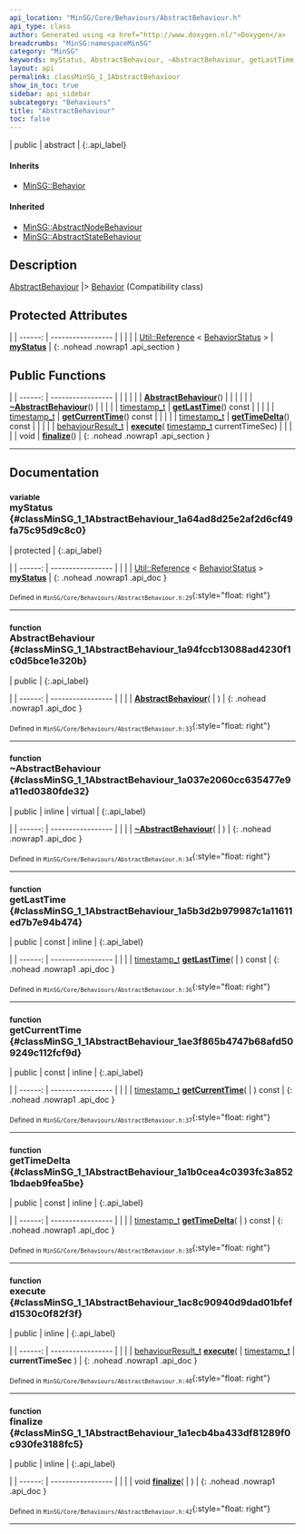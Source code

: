```yaml
---
api_location: "MinSG/Core/Behaviours/AbstractBehaviour.h"
api_type: class
author: Generated using <a href="http://www.doxygen.nl/">Doxygen</a>
breadcrumbs: "MinSG:namespaceMinSG"
category: "MinSG"
keywords: myStatus, AbstractBehaviour, ~AbstractBehaviour, getLastTime, getCurrentTime, getTimeDelta, execute, finalize, doExecute, onInit, doBeforeInitialExecute, doExecute2
layout: api
permalink: classMinSG_1_1AbstractBehaviour
show_in_toc: true
sidebar: api_sidebar
subcategory: "Behaviours"
title: "AbstractBehaviour"
toc: false
---
```


| public | abstract |
{:.api_label}

#### Inherits

* [MinSG::Behavior](classMinSG_1_1Behavior)


#### Inherited

* [MinSG::AbstractNodeBehaviour](classMinSG_1_1AbstractNodeBehaviour)
* [MinSG::AbstractStateBehaviour](classMinSG_1_1AbstractStateBehaviour)


## Description



 [AbstractBehaviour](classMinSG_1_1AbstractBehaviour) |> [Behavior](classMinSG_1_1Behavior) (Compatibility class)



## Protected Attributes

|
| ------: | ----------------- |
|  | |
| [Util::Reference](classUtil_1_1Reference) < [BehaviorStatus](classMinSG_1_1BehaviorStatus) > | **[myStatus](#classMinSG_1_1AbstractBehaviour_1a64ad8d25e2af2d6cf49fa75c95d9c8c0)**  |
{: .nohead .nowrap1 .api_section }


## Public Functions

|
| ------: | ----------------- |
|  | |
|  | **[AbstractBehaviour](#classMinSG_1_1AbstractBehaviour_1a94fccb13088ad4230f1c0d5bce1e320b)**() |
|  | |
|  | **[~AbstractBehaviour](#classMinSG_1_1AbstractBehaviour_1a037e2060cc635477e9a11ed0380fde32)**() |
|  | |
| [timestamp_t](classMinSG_1_1Behavior#classMinSG_1_1Behavior_1a5a2c4437843f9fce32c9840894799c8f) | **[getLastTime](#classMinSG_1_1AbstractBehaviour_1a5b3d2b979987c1a11611ed7b7e94b474)**() const |
|  | |
| [timestamp_t](classMinSG_1_1Behavior#classMinSG_1_1Behavior_1a5a2c4437843f9fce32c9840894799c8f) | **[getCurrentTime](#classMinSG_1_1AbstractBehaviour_1ae3f865b4747b68afd509249c112fcf9d)**() const |
|  | |
| [timestamp_t](classMinSG_1_1Behavior#classMinSG_1_1Behavior_1a5a2c4437843f9fce32c9840894799c8f) | **[getTimeDelta](#classMinSG_1_1AbstractBehaviour_1a1b0cea4c0393fc3a8521bdaeb9fea5be)**() const |
|  | |
| [behaviourResult_t](classMinSG_1_1Behavior#classMinSG_1_1Behavior_1afbd60a8df73dc581d2d00a1483f630ef) | **[execute](#classMinSG_1_1AbstractBehaviour_1ac8c90940d9dad01bfefd1530c0f82f3f)**( [timestamp_t](classMinSG_1_1Behavior#classMinSG_1_1Behavior_1a5a2c4437843f9fce32c9840894799c8f)  currentTimeSec) |
|  | |
| void | **[finalize](#classMinSG_1_1AbstractBehaviour_1a1ecb4ba433df81289f0c930fe3188fc5)**() |
{: .nohead .nowrap1 .api_section }


-------------------------------------------------------------------

## Documentation

### <small>variable</small><br/> myStatus {#classMinSG_1_1AbstractBehaviour_1a64ad8d25e2af2d6cf49fa75c95d9c8c0}

| protected |
{:.api_label}

|
| ------: | ----------------- |
|  |
| [Util::Reference](classUtil_1_1Reference) < [BehaviorStatus](classMinSG_1_1BehaviorStatus) > **[myStatus](#classMinSG_1_1AbstractBehaviour_1a64ad8d25e2af2d6cf49fa75c95d9c8c0)**  |
{: .nohead .nowrap1 .api_doc }





<sub>Defined in `MinSG/Core/Behaviours/AbstractBehaviour.h:29`</sub>{:style="float: right"}

-------------------------------------------------------------------

### <small>function</small><br/> AbstractBehaviour {#classMinSG_1_1AbstractBehaviour_1a94fccb13088ad4230f1c0d5bce1e320b}

| public |
{:.api_label}

|
| ------: | ----------------- |
|  |
|  **[AbstractBehaviour](#classMinSG_1_1AbstractBehaviour_1a94fccb13088ad4230f1c0d5bce1e320b)**( |  ) |
{: .nohead .nowrap1 .api_doc }





<sub>Defined in `MinSG/Core/Behaviours/AbstractBehaviour.h:33`</sub>{:style="float: right"}

-------------------------------------------------------------------

### <small>function</small><br/> ~AbstractBehaviour {#classMinSG_1_1AbstractBehaviour_1a037e2060cc635477e9a11ed0380fde32}

| public | inline | virtual |
{:.api_label}

|
| ------: | ----------------- |
|  |
|  **[~AbstractBehaviour](#classMinSG_1_1AbstractBehaviour_1a037e2060cc635477e9a11ed0380fde32)**( |  ) |
{: .nohead .nowrap1 .api_doc }





<sub>Defined in `MinSG/Core/Behaviours/AbstractBehaviour.h:34`</sub>{:style="float: right"}

-------------------------------------------------------------------

### <small>function</small><br/> getLastTime {#classMinSG_1_1AbstractBehaviour_1a5b3d2b979987c1a11611ed7b7e94b474}

| public | const | inline |
{:.api_label}

|
| ------: | ----------------- |
|  |
| [timestamp_t](classMinSG_1_1Behavior#classMinSG_1_1Behavior_1a5a2c4437843f9fce32c9840894799c8f) **[getLastTime](#classMinSG_1_1AbstractBehaviour_1a5b3d2b979987c1a11611ed7b7e94b474)**( |  ) const |
{: .nohead .nowrap1 .api_doc }





<sub>Defined in `MinSG/Core/Behaviours/AbstractBehaviour.h:36`</sub>{:style="float: right"}

-------------------------------------------------------------------

### <small>function</small><br/> getCurrentTime {#classMinSG_1_1AbstractBehaviour_1ae3f865b4747b68afd509249c112fcf9d}

| public | const | inline |
{:.api_label}

|
| ------: | ----------------- |
|  |
| [timestamp_t](classMinSG_1_1Behavior#classMinSG_1_1Behavior_1a5a2c4437843f9fce32c9840894799c8f) **[getCurrentTime](#classMinSG_1_1AbstractBehaviour_1ae3f865b4747b68afd509249c112fcf9d)**( |  ) const |
{: .nohead .nowrap1 .api_doc }





<sub>Defined in `MinSG/Core/Behaviours/AbstractBehaviour.h:37`</sub>{:style="float: right"}

-------------------------------------------------------------------

### <small>function</small><br/> getTimeDelta {#classMinSG_1_1AbstractBehaviour_1a1b0cea4c0393fc3a8521bdaeb9fea5be}

| public | const | inline |
{:.api_label}

|
| ------: | ----------------- |
|  |
| [timestamp_t](classMinSG_1_1Behavior#classMinSG_1_1Behavior_1a5a2c4437843f9fce32c9840894799c8f) **[getTimeDelta](#classMinSG_1_1AbstractBehaviour_1a1b0cea4c0393fc3a8521bdaeb9fea5be)**( |  ) const |
{: .nohead .nowrap1 .api_doc }





<sub>Defined in `MinSG/Core/Behaviours/AbstractBehaviour.h:38`</sub>{:style="float: right"}

-------------------------------------------------------------------

### <small>function</small><br/> execute {#classMinSG_1_1AbstractBehaviour_1ac8c90940d9dad01bfefd1530c0f82f3f}

| public | inline |
{:.api_label}

|
| ------: | ----------------- |
|  |
| [behaviourResult_t](classMinSG_1_1Behavior#classMinSG_1_1Behavior_1afbd60a8df73dc581d2d00a1483f630ef) **[execute](#classMinSG_1_1AbstractBehaviour_1ac8c90940d9dad01bfefd1530c0f82f3f)**( |  [timestamp_t](classMinSG_1_1Behavior#classMinSG_1_1Behavior_1a5a2c4437843f9fce32c9840894799c8f)  | **currentTimeSec** ) |
{: .nohead .nowrap1 .api_doc }





<sub>Defined in `MinSG/Core/Behaviours/AbstractBehaviour.h:40`</sub>{:style="float: right"}

-------------------------------------------------------------------

### <small>function</small><br/> finalize {#classMinSG_1_1AbstractBehaviour_1a1ecb4ba433df81289f0c930fe3188fc5}

| public | inline |
{:.api_label}

|
| ------: | ----------------- |
|  |
| void **[finalize](#classMinSG_1_1AbstractBehaviour_1a1ecb4ba433df81289f0c930fe3188fc5)**( |  ) |
{: .nohead .nowrap1 .api_doc }





<sub>Defined in `MinSG/Core/Behaviours/AbstractBehaviour.h:42`</sub>{:style="float: right"}

-------------------------------------------------------------------

